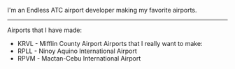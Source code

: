 I'm an Endless ATC airport developer making my favorite airports.

-----
Airports that I have made:
* KRVL - Mifflin County Airport
Airports that I really want to make:
* RPLL - Ninoy Aquino International Airport
* RPVM - Mactan-Cebu International Airport
